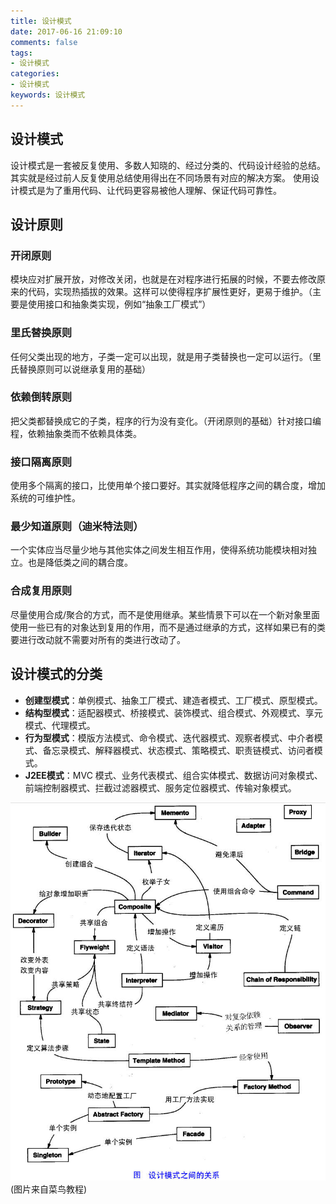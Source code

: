 ```yaml
---
title: 设计模式
date: 2017-06-16 21:09:10
comments: false
tags: 
- 设计模式
categories: 
- 设计模式
keywords: 设计模式
---
```


## 设计模式
设计模式是一套被反复使用、多数人知晓的、经过分类的、代码设计经验的总结。其实就是经过前人反复使用总结使用得出在不同场景有对应的解决方案。
使用设计模式是为了重用代码、让代码更容易被他人理解、保证代码可靠性。

## 设计原则

### 开闭原则

模块应对扩展开放，对修改关闭，也就是在对程序进行拓展的时候，不要去修改原来的代码，实现热插拔的效果。这样可以使得程序扩展性更好，更易于维护。（主要是使用接口和抽象类实现，例如“抽象工厂模式”）

### 里氏替换原则

任何父类出现的地方，子类一定可以出现，就是用子类替换也一定可以运行。（里氏替换原则可以说继承复用的基础）

### 依赖倒转原则

把父类都替换成它的子类，程序的行为没有变化。（开闭原则的基础）针对接口编程，依赖抽象类而不依赖具体类。

### 接口隔离原则

使用多个隔离的接口，比使用单个接口要好。其实就降低程序之间的耦合度，增加系统的可维护性。

### 最少知道原则（迪米特法则）

一个实体应当尽量少地与其他实体之间发生相互作用，使得系统功能模块相对独立。也是降低类之间的耦合度。

### 合成复用原则

尽量使用合成/聚合的方式，而不是使用继承。某些情景下可以在一个新对象里面使用一些已有的对象达到复用的作用，而不是通过继承的方式，这样如果已有的类要进行改动就不需要对所有的类进行改动了。

## 设计模式的分类

- **创建型模式**：单例模式、抽象工厂模式、建造者模式、工厂模式、原型模式。
- **结构型模式**：适配器模式、桥接模式、装饰模式、组合模式、外观模式、享元模式、代理模式。
- **行为型模式**：模版方法模式、命令模式、迭代器模式、观察者模式、中介者模式、备忘录模式、解释器模式、状态模式、策略模式、职责链模式、访问者模式。
- **J2EE模式**：MVC 模式、业务代表模式、组合实体模式、数据访问对象模式、前端控制器模式、拦截过滤器模式、服务定位器模式、传输对象模式。


![design_patterns](../../../uploads/design-patterns.jpg)(图片来自菜鸟教程)